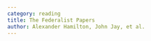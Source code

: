 ```yaml
---
category: reading
title: The Federalist Papers
author: Alexander Hamilton, John Jay, et al.
---
```


